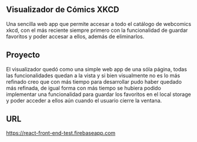  ## Visualizador de Cómics XKCD

Una sencilla web app que permite accesar a todo el catálogo de webcomics xkcd, con el más reciente siempre primero con la funcionalidad de guardar favoritos y  poder accesar a ellos, además de eliminarlos. 

## Proyecto
El visualizador quedó como una simple web app de una sóla página, todas las funcionalidades quedan a la vista y si bien visualmente no es lo más refinado creo que con más tiempo para desarrollar pudo haber quedado más refinada, de igual forma con más tiempo se hubiera podido implementar una funcionalidad para guardar los favoritos en el local storage y poder acceder a ellos aún cuando el usuario cierre la ventana.


## URL 

https://react-front-end-test.firebaseapp.com